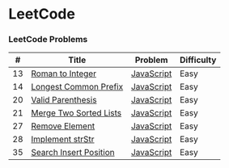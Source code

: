 LeetCode
========

### LeetCode Problems



| # | Title | Problem | Difficulty |
|---| ----- | -------- | ---------- |
|13|[Roman to Integer](https://leetcode.com/problems/roman-to-integer/) | [JavaScript](Easy/RomanToInteger.js)|Easy|
|14|[Longest Common Prefix](https://leetcode.com/problems/longest-common-prefix/) | [JavaScript](Easy/longestCommonPrefix.js)|Easy|
|20|[Valid Parenthesis](https://leetcode.com/problems/valid-parentheses/submissions/) | [JavaScript](Easy/valid_parentheses.js)|Easy|
|21|[Merge Two Sorted Lists](https://leetcode.com/problems/merge-two-sorted-lists/) | [JavaScript](Easy/Merge_Two_Sorted_Lists.js)|Easy|
|27|[Remove Element](https://leetcode.com/problems/remove-element/) | [JavaScript](Easy/leetcode27.js)|Easy|
|28|[Implement strStr](https://leetcode.com/problems/implement-strstr/) | [JavaScript](Easy/leetcode28.js)|Easy|
|35|[Search Insert Position](https://leetcode.com/problems/search-insert-position//) | [JavaScript](Easy/leetcode35.js)|Easy|
